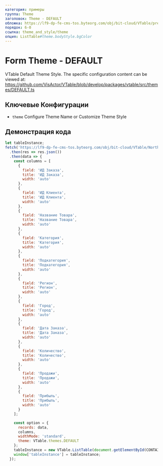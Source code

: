 ```yaml
---
категория: примеры
группа: Theme
заголовок: Theme - DEFAULT
обложка: https://lf9-dp-fe-cms-tos.byteorg.com/obj/bit-cloud/VTable/preview/default.png
порядок: 6-0
ссылка: theme_and_style/theme
опция: ListTable#theme.bodyStyle.bgColor
---
```


# Form Theme - DEFAULT

VTable Default Theme Style. The specific configuration content can be viewed at: https://github.com/VisActor/VTable/blob/develop/packages/vtable/src/themes/DEFAULT.ts

## Ключевые Конфигурации

- `theme` Configure Theme Name or Customize Theme Style

## Демонстрация кода

```javascript livedemo template=vtable
let tableInstance;
fetch('https://lf9-dp-fe-cms-tos.byteorg.com/obj/bit-cloud/VTable/North_American_Superstore_data.json')
  .then(res => res.json())
  .then(data => {
    const columns = [
      {
        field: 'ИД Заказа',
        title: 'ИД Заказа',
        width: 'auto'
      },
      {
        field: 'ИД Клиента',
        title: 'ИД Клиента',
        width: 'auto'
      },
      {
        field: 'Название Товара',
        title: 'Название Товара',
        width: 'auto'
      },
      {
        field: 'Категория',
        title: 'Категория',
        width: 'auto'
      },
      {
        field: 'Подкатегория',
        title: 'Подкатегория',
        width: 'auto'
      },
      {
        field: 'Регион',
        title: 'Регион',
        width: 'auto'
      },
      {
        field: 'Город',
        title: 'Город',
        width: 'auto'
      },
      {
        field: 'Дата Заказа',
        title: 'Дата Заказа',
        width: 'auto'
      },
      {
        field: 'Количество',
        title: 'Количество',
        width: 'auto'
      },
      {
        field: 'Продажи',
        title: 'Продажи',
        width: 'auto'
      },
      {
        field: 'Прибыль',
        title: 'Прибыль',
        width: 'auto'
      }
    ];

    const option = {
      records: data,
      columns,
      widthMode: 'standard',
      theme: VTable.themes.DEFAULT
    };
    tableInstance = new VTable.ListTable(document.getElementById(CONTAINER_ID), option);
    window['tableInstance'] = tableInstance;
  });
```
